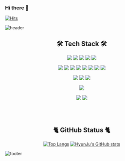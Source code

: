 ### Hi there 👋
[![Hits](https://hits.seeyoufarm.com/api/count/incr/badge.svg?url=https%3A%2F%2Fgithub.com%2Fgkrry2723%2F&count_bg=%23278CA0&title_bg=%23555555&icon=github.svg&icon_color=%23E7E7E7&title=hits&edge_flat=false)](https://hits.seeyoufarm.com)

<!--
**gkrry2723/gkrry2723** is a ✨ _special_ ✨ repository because its `README.md` (this file) appears on your GitHub profile.

Here are some ideas to get you started:

- 🔭 I’m currently working on ...
- 🌱 I’m currently learning ...
- 👯 I’m looking to collaborate on ...
- 🤔 I’m looking for help with ...
- 💬 Ask me about ...
- 📫 How to reach me: ...
- 😄 Pronouns: ...
- ⚡ Fun fact: ...
-->
![header](https://capsule-render.vercel.app/api?type=waving&color=timeAuto&height=300&section=header&text=Kim%20HyunJu&fontSize=90)


<div align="center">

## 🛠️ Tech Stack 🛠️ 
  
<img src="https://img.shields.io/badge/Python-3766AB?style=flat-square&logo=Python&logoColor=white"/> <img src="https://img.shields.io/badge/Java-007396?style=flat-square&logo=Java&logoColor=white"/> <img src="https://img.shields.io/badge/C++-00599C?style=flat-square&logo=C%2B%2B&logoColor=white"/> <img src="https://img.shields.io/badge/C-A8B9CC?style=flat-square&logo=C&logoColor=white"/> <img src="https://img.shields.io/badge/CSharp-239120?style=flat-square&logo=CSharp&logoColor=white"/> 

<img src="https://img.shields.io/badge/Spring-6DB33F?style=flat-square&logo=Spring&logoColor=white"/> <!--<img src="https://img.shields.io/badge/SpringBoot-6DB33F?style=flat-square&logo=SpringBoot&logoColor=white"/>--> <img src="https://img.shields.io/badge/Django-092E20?style=flat-square&logo=Django&logoColor=white"/> <img src="https://img.shields.io/badge/MySQL-4479A1?style=flat-square&logo=MySQL&logoColor=white"/> <img src="https://img.shields.io/badge/AWS-232F3E?style=flat-square&logo=AmazonAWS&logoColor=white"/> <img src="https://img.shields.io/badge/HTML-E34F26?style=flat-square&logo=HTML5&logoColor=white"/> <img src="https://img.shields.io/badge/CSS-1572B6?style=flat-square&logo=CSS3&logoColor=white"/> <img src="https://img.shields.io/badge/JavaScript-F7DF1E?style=flat-square&logo=JavaScript&logoColor=white"/> <img src="https://img.shields.io/badge/jQuery-0769AD?style=flat-square&logo=jQuery&logoColor=white"/> 

<img src="https://img.shields.io/badge/PyTorch-EE4C2C?style=flat-square&logo=PyTorch&logoColor=white"/> <img src="https://img.shields.io/badge/Keras-D00000?style=flat-square&logo=Keras&logoColor=white"/> <img src="https://img.shields.io/badge/OpenCV-5C3EE8?style=flat-square&logo=OpenCV&logoColor=white"/>

<img src="https://img.shields.io/badge/Unity-000000?style=flat-square&logo=Unity&logoColor=white"/> 
<br>
<br>
<img src="https://img.shields.io/badge/ROS-22314E?style=flat-square&logo=ROS&logoColor=white"/>  <img src="https://img.shields.io/badge/RaspberryPi-A22846?style=flat-square&logo=RaspberryPi&logoColor=white"/>  

  
<br>
<br>
<br>
<br>


## 🐈 GitHub Status 🐈 
[![Top Langs](https://github-readme-stats.vercel.app/api/top-langs/?username=gkrry2723)](https://github.com/anuraghazra/github-readme-stats)
 [![HyunJu's GitHub stats](https://github-readme-stats.vercel.app/api?username=gkrry2723)](https://github.com/anuraghazra/github-readme-stats)

  
  </div>
  
![footer](https://capsule-render.vercel.app/api?section=footer)
